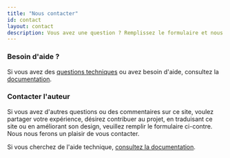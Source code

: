```yaml
---
title: "Nous contacter"
id: contact
layout: contact
description: Vous avez une question ? Remplissez le formulaire et nous vous contacterons
---
```


### Besoin d'aide ?

Si vous avez des [questions techniques][1] ou avez besoin d'aide, consultez la [documentation][1].

### Contacter l'auteur

Si vous avez d'autres questions ou des commentaires sur ce site, voulez partager votre expérience, désirez contribuer au projet, en traduisant ce site ou en améliorant son design, veuillez remplir le formulaire ci-contre. Nous nous ferons un plaisir de vous contacter.

Si vous cherchez de l'aide technique, [consultez la documentation][1].

 [1]: /fr/help
